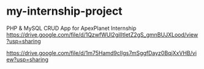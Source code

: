 # my-internship-project
PHP &amp; MySQL CRUD App for ApexPlanet Internship
https://drive.google.com/file/d/1QzwfWUl2gilItletZ2gS_gmnBUJXLood/view?usp=sharing

https://drive.google.com/file/d/1m75Hamd9cIlgs7mSggfDayz0BqjXxVHB/view?usp=sharing

